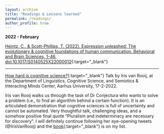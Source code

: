```yaml
---
layout: archive
title: "Readings & Lessons learned"
permalink: /readings/
author_profile: true
---
```


**2022 - February**

[Heintz, C., & Scott-Phillips, T. (2022). Expression unleashed: The evolutionary & cognitive foundations of human communication. Behavioral and Brain Sciences, 1-46. doi:10.1017/S0140525X22000012](https://pubmed.ncbi.nlm.nih.gov/34983701/){:target="_blank"}

***

[How hard is cognitive science?](https://www.youtube.com/watch?app=desktop&v=2bdK_zu1Ikw){:target="_blank"}
Talk by Iris van Rooij, at the Department of Linguistics, Cognitive Science, and Semiotics & Interacting Minds Center, Aarhus University, 17-2-2022. 

Iris van Rooij walks us through the task of Dr Conjectura who wants to solve a problem (i.e., to find an algorithm behind a certain function). It is an articulated demonstration that cognitive sciences is full of uncertainty and cannot be automated. Very thoughtful talk, challenging ideas, and a somehow positive final quote “Pluralism and indeterminacy are necessary for discovery”. I will definitely continue following her eye-opening tweets (@IrisVanRooij) and the [book](https://www.cambridge.org/core/books/cognition-and-intractability/2FC21B94CCCFBBD1E11A2D30D4503A23){:target="_blank"} is on my list. 
